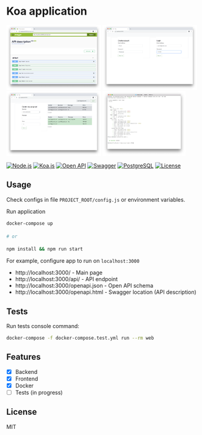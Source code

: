 # Koa application

<p align="left">
 <img height="170" title="Open API" src="screenshots/openapi-swagger.png">
 <img height="170" title="Authenticate" src="screenshots/signup_or_login.png">
 <img height="170" title="Work Area" src="screenshots/workarea.png">
 <img height="170" title="Tests" src="screenshots/tests.png">

 [![Node.js](https://img.shields.io/badge/Node.js-latest-green.svg?style=flat)](https://nodejs.org/)
 [![Koa.js](https://img.shields.io/badge/Koa.js-v2-green.svg?style=flat)](https://koajs.com/)
 [![Open API](https://img.shields.io/badge/OpenAPI-v3-green.svg?style=flat)](https://www.openapis.org/)
 [![Swagger](https://img.shields.io/badge/Swagger-latest-green.svg?style=flat)](https://swagger.io/)
 [![PostgreSQL](https://img.shields.io/badge/PostgreSQL-latest-green.svg?style=flat)](https://www.postgresql.org/)
 [![License](https://img.shields.io/badge/License-MIT-green.svg?style=flat)](https://en.wikipedia.org/wiki/MIT_License)
</p>

## Usage

Check configs in file ``PROJECT_ROOT/config.js`` or environment variables.

Run application

```bash
docker-compose up

# or

npm install && npm run start
```

For example, configure app to run on ``localhost:3000``

 - http://localhost:3000/ - Main page
 - http://localhost:3000/api/ - API endpoint
 - http://localhost:3000/openapi.json - Open API schema
 - http://localhost:3000/openapi.html - Swagger location (API description)

## Tests

Run tests console command:

```bash
docker-compose -f docker-compose.test.yml run --rm web
```

## Features

 - [x] Backend
 - [x] Frontend
 - [x] Docker
 - [ ] Tests (in progress)

## License

MIT
